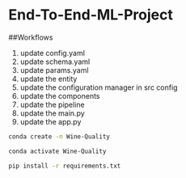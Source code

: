 # End-To-End-ML-Project

##Workflows

1. update config.yaml
2. update schema.yaml
3. update params.yaml
4. update the entity
5. update the configuration manager in src config
6. update the components
7. update the pipeline
8. update the main.py
9. update the app.py



```bash
conda create -n Wine-Quality 
```

```bash
conda activate Wine-Quality 
```

```bash
pip install -r requirements.txt
```